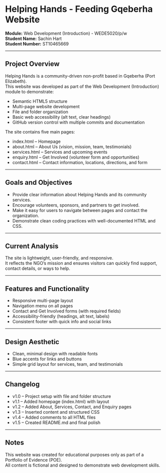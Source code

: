 # Helping Hands - Feeding Gqeberha Website

**Module:** Web Development (Introduction) - WEDE5020/p/w  
**Student Name:** Sachin Hart  
**Student Number:** ST10465669  

---

## Project Overview
Helping Hands is a community-driven non-profit based in Gqeberha (Port Elizabeth).  
This website was developed as part of the Web Development (Introduction) module to demonstrate:  
- Semantic HTML5 structure  
- Multi-page website development  
- File and folder organization  
- Basic web accessibility (alt text, clear headings)  
- GitHub version control with multiple commits and documentation  

The site contains five main pages:  
- index.html – Homepage  
- about.html – About Us (vision, mission, team, testimonials)  
- services.html – Services and upcoming events  
- enquiry.html – Get Involved (volunteer form and opportunities)  
- contact.html – Contact information, locations, directions, and form  

---

## Goals and Objectives
- Provide clear information about Helping Hands and its community services.  
- Encourage volunteers, sponsors, and partners to get involved.  
- Make it easy for users to navigate between pages and contact the organization.  
- Demonstrate clean coding practices with well-documented HTML and CSS.  

---

## Current Analysis
The site is lightweight, user-friendly, and responsive.  
It reflects the NGO’s mission and ensures visitors can quickly find support, contact details, or ways to help.  

---

## Features and Functionality
- Responsive multi-page layout  
- Navigation menu on all pages  
- Contact and Get Involved forms (with required fields)  
- Accessibility-friendly (headings, alt text, labels)  
- Consistent footer with quick info and social links  

---

## Design Aesthetic
- Clean, minimal design with readable fonts  
- Blue accents for links and buttons  
- Simple grid layout for services, team, and testimonials  

---

## Changelog
- v1.0 – Project setup with file and folder structure  
- v1.1 – Added homepage (index.html) with layout  
- v1.2 – Added About, Services, Contact, and Enquiry pages  
- v1.3 – Inserted content and structured CSS  
- v1.4 – Added comments to all HTML files  
- v1.5 – Created README.md and final polish  

---

## Notes
This website was created for educational purposes only as part of a Portfolio of Evidence (POE).  
All content is fictional and designed to demonstrate web development skills.  
